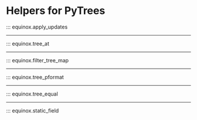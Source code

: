 # Helpers for PyTrees

::: equinox.apply_updates

---

::: equinox.tree_at

---

::: equinox.filter_tree_map

---

::: equinox.tree_pformat

---

::: equinox.tree_equal

---

::: equinox.static_field
